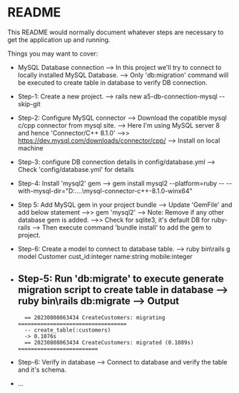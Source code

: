 # README

This README would normally document whatever steps are necessary to get the
application up and running.

Things you may want to cover:

* MySQL Database connection
    --> In this project we'll try to connect to locally installed MySQL Database.
    --> Only 'db:migration' command will be executed to create table in database to verify DB connection.

* Step-1: Create a new project.
    --> rails new a5-db-connection-mysql --skip-git

* Step-2: Configure MySQL connector
    --> Download the copatible mysql c/cpp connector from mysql site.
    --> Here I'm using MySQL server 8 and hence 'Connector/C++ 8.1.0'
        -->> https://dev.mysql.com/downloads/connector/cpp/
    --> Install on local machine

* Step-3: configure DB connection details in config/database.yml
      --> Check 'config/database.yml' for details
  
* Step-4: Install 'mysql2' gem
    -->  gem install mysql2 --platform=ruby -- --with-mysql-dir="D:\....\mysql-connector-c++-8.1.0-winx64"


* Step 5: Add MySQL gem in your project bundle
    --> Update 'GemFile' and add below statement
        -->> gem 'mysql2'
    --> Note: Remove if any other database gem is added. 
        -->> Check for sqlite3, it's default DB for ruby-rails
    --> Then execute command 'bundle install' to add the gem to project.
    
* Step-6: Create a model to connect to database table.
    --> ruby bin\rails g model Customer cust_id:integer name:string mobile:integer


* Step-5: Run 'db:migrate' to execute generate migration script to create table in database
     --> ruby bin\rails db:migrate
    --> Output
    ------------
        == 20230808063434 CreateCustomers: migrating ==================================
        -- create_table(:customers)
        -> 0.1076s
        == 20230808063434 CreateCustomers: migrated (0.1089s) =========================

* Step-6: Verify in database
    --> Connect to database and verify the table and it's schema.


* ...
